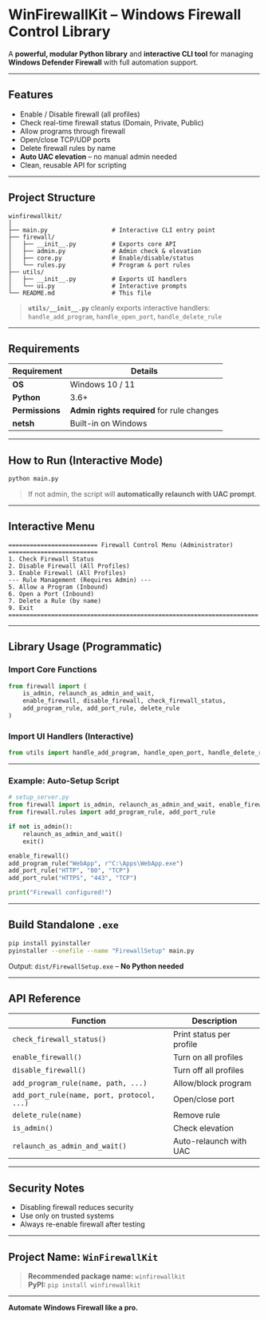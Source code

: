 # WinFirewallKit – Windows Firewall Control Library

A **powerful, modular Python library** and **interactive CLI tool** for managing **Windows Defender Firewall** with full automation support.

---

## Features

- Enable / Disable firewall (all profiles)
- Check real-time firewall status (Domain, Private, Public)
- Allow programs through firewall
- Open/close TCP/UDP ports
- Delete firewall rules by name
- **Auto UAC elevation** – no manual admin needed
- Clean, reusable API for scripting

---

## Project Structure

```
winfirewallkit/
│
├── main.py                  # Interactive CLI entry point
├── firewall/
│   ├── __init__.py          # Exports core API
│   ├── admin.py             # Admin check & elevation
│   ├── core.py              # Enable/disable/status
│   └── rules.py             # Program & port rules
├── utils/
│   ├── __init__.py          # Exports UI handlers
│   └── ui.py                # Interactive prompts
└── README.md                # This file
```

> **`utils/__init__.py`** cleanly exports interactive handlers:  
> `handle_add_program`, `handle_open_port`, `handle_delete_rule`

---

## Requirements

| Requirement | Details |
|-----------|--------|
| **OS** | Windows 10 / 11 |
| **Python** | 3.6+ |
| **Permissions** | **Admin rights required** for rule changes |
| **netsh** | Built-in on Windows |

---

## How to Run (Interactive Mode)

```bash
python main.py
```

> If not admin, the script will **automatically relaunch with UAC prompt**.

---

## Interactive Menu

```
========================= Firewall Control Menu (Administrator) =========================
1. Check Firewall Status
2. Disable Firewall (All Profiles)
3. Enable Firewall (All Profiles)
--- Rule Management (Requires Admin) ---
5. Allow a Program (Inbound)
6. Open a Port (Inbound)
7. Delete a Rule (by name)
9. Exit
======================================================================
```

---

## Library Usage (Programmatic)

### Import Core Functions

```python
from firewall import (
    is_admin, relaunch_as_admin_and_wait,
    enable_firewall, disable_firewall, check_firewall_status,
    add_program_rule, add_port_rule, delete_rule
)
```

### Import UI Handlers (Interactive)

```python
from utils import handle_add_program, handle_open_port, handle_delete_rule
```

---

### Example: Auto-Setup Script

```python
# setup_server.py
from firewall import is_admin, relaunch_as_admin_and_wait, enable_firewall
from firewall.rules import add_program_rule, add_port_rule

if not is_admin():
    relaunch_as_admin_and_wait()
    exit()

enable_firewall()
add_program_rule("WebApp", r"C:\Apps\WebApp.exe")
add_port_rule("HTTP", "80", "TCP")
add_port_rule("HTTPS", "443", "TCP")

print("Firewall configured!")
```

---

## Build Standalone `.exe`

```bash
pip install pyinstaller
pyinstaller --onefile --name "FirewallSetup" main.py
```

Output: `dist/FirewallSetup.exe` – **No Python needed**

---

## API Reference

| Function | Description |
|--------|-----------|
| `check_firewall_status()` | Print status per profile |
| `enable_firewall()` | Turn on all profiles |
| `disable_firewall()` | Turn off all profiles |
| `add_program_rule(name, path, ...)` | Allow/block program |
| `add_port_rule(name, port, protocol, ...)` | Open/close port |
| `delete_rule(name)` | Remove rule |
| `is_admin()` | Check elevation |
| `relaunch_as_admin_and_wait()` | Auto-relaunch with UAC |

---

## Security Notes

- Disabling firewall reduces security
- Use only on trusted systems
- Always re-enable firewall after testing

---

## Project Name: **`WinFirewallKit`**

> **Recommended package name:** `winfirewallkit`  
> **PyPI:** `pip install winfirewallkit`

---

**Automate Windows Firewall like a pro.**